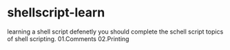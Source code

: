 # shellscript-learn
learning a shell script
defenetly you should complete the schell script
topics of shell scripting.
01.Comments
02.Printing

